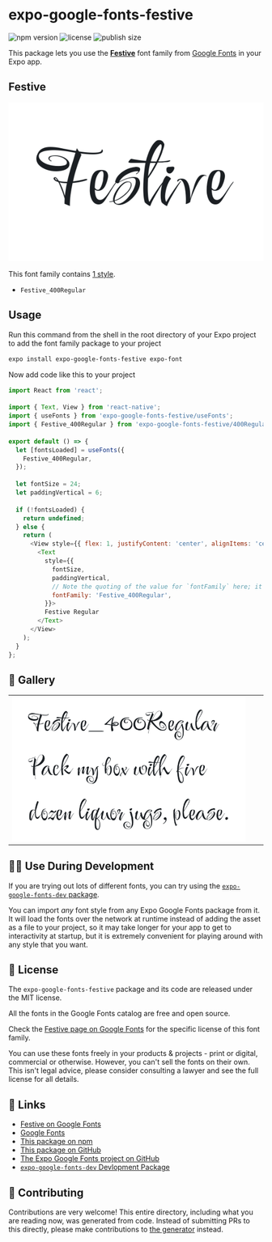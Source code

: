 # expo-google-fonts-festive

![npm version](https://flat.badgen.net/npm/v/expo-google-fonts-festive)
![license](https://flat.badgen.net/github/license/expo/google-fonts)
![publish size](https://flat.badgen.net/packagephobia/install/expo-google-fonts-festive)

This package lets you use the [**Festive**](https://fonts.google.com/specimen/Festive) font family from [Google Fonts](https://fonts.google.com/) in your Expo app.

## Festive

![Festive](./font-family.png)

This font family contains [1 style](#-gallery).

- `Festive_400Regular`

## Usage

Run this command from the shell in the root directory of your Expo project to add the font family package to your project
```sh
expo install expo-google-fonts-festive expo-font
```

Now add code like this to your project
```js
import React from 'react';

import { Text, View } from 'react-native';
import { useFonts } from 'expo-google-fonts-festive/useFonts';
import { Festive_400Regular } from 'expo-google-fonts-festive/400Regular';

export default () => {
  let [fontsLoaded] = useFonts({
    Festive_400Regular,
  });

  let fontSize = 24;
  let paddingVertical = 6;

  if (!fontsLoaded) {
    return undefined;
  } else {
    return (
      <View style={{ flex: 1, justifyContent: 'center', alignItems: 'center' }}>
        <Text
          style={{
            fontSize,
            paddingVertical,
            // Note the quoting of the value for `fontFamily` here; it expects a string!
            fontFamily: 'Festive_400Regular',
          }}>
          Festive Regular
        </Text>
      </View>
    );
  }
};

```

## 🔡 Gallery


||||
|-|-|-|
|![Festive_400Regular](.//400Regular/Festive_400Regular.ttf.png)||||


## 👩‍💻 Use During Development

If you are trying out lots of different fonts, you can try using the [`expo-google-fonts-dev` package](https://github.com/freeboub/google-fonts/tree/master/font-packages/dev#readme).

You can import *any* font style from any Expo Google Fonts package from it. It will load the fonts
over the network at runtime instead of adding the asset as a file to your project, so it may take longer
for your app to get to interactivity at startup, but it is extremely convenient
for playing around with any style that you want.

## 📖 License

The `expo-google-fonts-festive` package and its code are released under the MIT license.

All the fonts in the Google Fonts catalog are free and open source.

Check the [Festive page on Google Fonts](https://fonts.google.com/specimen/Festive) for the specific license of this font family.

You can use these fonts freely in your products & projects - print or digital, commercial or otherwise. However, you can't sell the fonts on their own. This isn't legal advice, please consider consulting a lawyer and see the full license for all details.

## 🔗 Links

- [Festive on Google Fonts](https://fonts.google.com/specimen/Festive)
- [Google Fonts](https://fonts.google.com/)
- [This package on npm](https://www.npmjs.com/package/expo-google-fonts-festive)
- [This package on GitHub](https://github.com/freeboub/google-fonts/tree/master/font-packages/festive)
- [The Expo Google Fonts project on GitHub](https://github.com/freeboub/google-fonts)
- [`expo-google-fonts-dev` Devlopment Package](https://github.com/freeboub/google-fonts/tree/master/font-packages/dev)

## 🤝 Contributing

Contributions are very welcome! This entire directory, including what you are reading now, was generated from code. Instead of submitting PRs to this directly, please make contributions to [the generator](https://github.com/freeboub/google-fonts/tree/master/packages/generator) instead.
